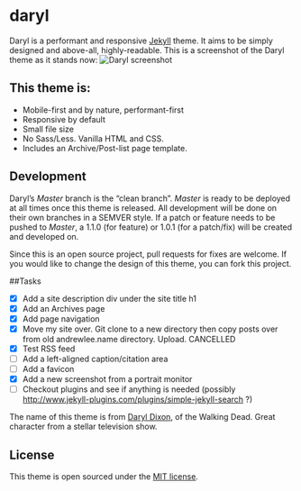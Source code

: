 # daryl
Daryl is a performant and responsive [Jekyll](http://jekyllrb.com) theme. It aims to be simply designed and above-all, highly-readable. This is a screenshot of the Daryl theme as it stands now:
![Daryl screenshot](https://raw.githubusercontent.com/andrewcodes/daryl/master/daryl-screenshot.png)

## This theme is:

- Mobile-first and by nature, performant-first
- Responsive by default
- Small file size
- No Sass/Less. Vanilla HTML and CSS.
- Includes an Archive/Post-list page template.

## Development

Daryl’s *Master* branch is the “clean branch”. *Master* is ready to be deployed at all times once this theme is released. All development will be done on their own branches in a SEMVER style. If a patch or feature needs to be pushed to _Master_, a 1.1.0 (for feature) or 1.0.1 (for a patch/fix) will be created and developed on.

Since this is an open source project, pull requests for fixes are welcome. If you would like to change the design of this theme, you can fork this project.

##Tasks

- [X] Add a site description div under the site title h1
- [X] Add an Archives page
- [X] Add page navigation
- [X] Move my site over. Git clone to a new directory then copy posts over from old andrewlee.name directory. Upload. CANCELLED
- [X] Test RSS feed
- [ ] Add a left-aligned caption/citation area
- [ ] Add a favicon
- [X] Add a new screenshot from a portrait monitor
- [ ] Checkout plugins and see if anything is needed (possibly http://www.jekyll-plugins.com/plugins/simple-jekyll-search ?)

The name of this theme is from [Daryl Dixon](http://walkingdead.wikia.com/wiki/Daryl_Dixon_(TV_Series)), of the Walking Dead. Great character from a stellar television show. 

## License

This theme is open sourced under the [MIT license](https://github.com/andrewcodes/daryl/blob/gh-pages/LICENSE).
